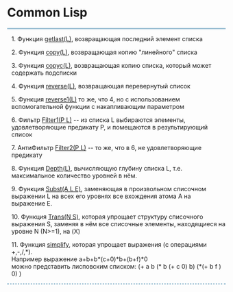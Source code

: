 <h1> Common Lisp</h1>
<div style="width:500px;
border-top:3px solid #9EC1D4;
border-bottom: dotted 3px #9EC1D4;
padding-left:10px">
<p>1. Функция <a href="https://github.com/dashukvita/Lisp_labs/blob/master/getlast.lsp">getlast(L)</a>, возвращающая последний элемент списка </p>
<p>2. Функция <a href="https://github.com/dashukvita/Lisp_labs/blob/master/copy.lsp">copy(L)</a>, возвращающая копию &quot;линейного&quot; списка</p>
<p>3. Функция <a href="https://github.com/dashukvita/Lisp_labs/blob/master/copyc.lsp">copyc(L)</a>, возвращающая копию списка, который может содержать подсписки</p>
<p>4. Функция <a href="https://github.com/dashukvita/Lisp_labs/blob/master/reverse.lsp">reverse(L)</a>, возвращающая перевернутый  список</p>
<p>5. Функция <a href="https://github.com/dashukvita/Lisp_labs/blob/master/reverse1.lsp">reverse1(L)</a> то же, что 4, но с использованием вспомогательной функции с накапливающим параметром</p>
<p>6. Фильтр <a href="https://github.com/dashukvita/Lisp_labs/blob/master/filter1.lsp">Filter1(P L)</a> -- из списка L выбираются элементы, удовлетворяющие предикату P, и помещаются в результирующий список</p>
<p>7. АнтиФильтр <a href="https://github.com/dashukvita/Lisp_labs/blob/master/filter2.lsp">Filter2(P L)</a> -- то же, что в 6, не удовлетворяющие предикату</p>
<p>8. Функция <a href="https://github.com/dashukvita/Lisp_labs/blob/master/depth.lsp">Depth(L)</a>, вычисляющую глубину списка L, т.е. максимальное количество уровней в нём.</p>
<p>9. Функция <a href="https://github.com/dashukvita/Lisp_labs/blob/master/subst.lsp">Subst(A L E)</a>, заменяющая в произвольном списочном выражении L на всех его уровнях все вхождения атома А на выражение Е.</p>
<p>10. Функция <a href="https://github.com/dashukvita/Lisp_labs/blob/master/trans.lsp">Trans(N S)</a>, которая упрощает структуру списочного выражения S, заменяя в нём все списочные элементы, находящиеся на уровне N (N&gt;=1), на (X) </p>
<p>11. Функция <a href="https://github.com/dashukvita/Lisp_labs/blob/master/simplify.lsp">simplify</a>, которая упрощает
выражения (c операциями +,-,/,*).
<br>   Например выражение a+b+b*(c+0)*b+(b+f)*0
<br>   можно представить лисповским списком: (+ a b (* b (+ c 0) b) (*(+ b f ) 0) )

